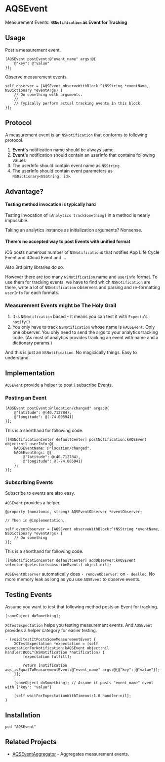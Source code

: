 AQSEvent
========

Measurement Events: **`NSNotification` as Event for Tracking**

Usage
---

Post a measurement event.

```objc
[AQSEvent postEvent:@"event_name" args:@{
    @"key": @"value"
}];
```

Observe measurement events.

```objc
self.observer = [AQSEvent observeWithBlock:^(NSString *eventName, NSDictionary *eventArgs) {
    // Do something with arguments.
    //
    // Typically perform actual tracking events in this block.
}];
```

Protocol
---

A measurement event is an `NSNotification` that conforms to following protocol.

1. **Event**'s notification name should be always same.
2. **Event**'s notification should contain an userInfo that contains following values
  1. The userInfo should contain event name as `NSString`.
  2. The userInfo should contain event parameters as `NSDictionary<NSString, id>`.

Advantage?
---

#### Testing method invocation is typically hard

Testing invocation of `[Analytics trackSomething]` in a method is nearly impossible.

Taking an analytics instance as initialization arguments? Nonsense.

#### There's no accepted way to post Events with unified format

iOS posts numerous number of `NSNotification`s that notifies App Life Cycle Event and iCloud Event and ...

Also 3rd pirty libraries do so.

However there are too many `NSNotification` name and `userInfo` format. To use them for tracking events, we have to find which `NSNotification` are there, write a lot of `NSNotification` observers and parsing and re-formatting `userInfo` for each formats.

### Measurement Events might be The Holy Grail

1. It is `NSNotification` based - It means you can test it with `Expecta`'s `notify()`
2. You only have to track `NSNotification` whose name is `kAQSEvent`. Only one observer. You only need to send the args to your analytics tracking code. (As most of analytics provides tracking an event with name and a dictionary params.)

And this is just an `NSNotification`. No magicically things. Easy to understand.

Implementation
---

`AQSEvent` provide a helper to post / subscribe Events.

### Posting an Event

```objc
[AQSEvent postEvent:@"location/changed" args:@{
    @"latitude": @(40.712784),
    @"longitude": @(-74.005941)
}];
```

This is a shorthand for following code.

```objc
[[NSNotificationCenter defaultCenter] postNotification:kAQSEvent object:nil userInfo:@{
    kAQSEventName: @"location/changed",
    kAQSEventArgs: @{
        @"latitude": @(40.712784),
        @"longitude": @(-74.005941)
    };
}];
```

### Subscribing Events

Subscribe to events are also easy.

`AQSEvent` provides a helper.

```objc
@property (nonatomic, strong) AQSEventObserver *eventObserver;

// Then in @implementation,

self.eventObserver = [AQSEvent observeWithBlock:^(NSString *eventName, NSDictionary *eventArgs) {
    // Do something
}];
```

This is a shorthand for following code.

```objc
[[NSNotificationCenter defaultCenter] addObserver:kAQSEvent selector:@selector(subscribeEvent:) object:nil];
```

`AQSEventObserver` automatically does `- removeObserver:` on `- dealloc`. No more memory leak as long as you use `AQSEvent` to observe events.

Testing Events
---

Assume you want to test that following method posts an Event for tracking.

```objc
[someObject doSomething];
```

`XCTestExpectation` helps you testing measurement events. And `AQSEvent` provides a helper category for easier testing.

```objc
- (void)testItPostsSomeMeasurementEvent {
    XCTestExpectation *expectation = [self expectationForNotification:kAQSEvent object:nil handler:BOOL^(NSNotification *notification) {
        [expectation fulfill];
        
        return [notification aqs_isEqualToMeasurementEvent:@"event_name" args:@{@"key": @"value"}];
    }];
    
    [someObject doSomething]; // Assume it posts "event_name" event with {"key": "value"}
    
    [self waitForExpectationWithTimeout:1.0 handler:nil];
}
```

Installation
---

```
pod "AQSEvent"
```

Related Projects
---

- [AQSEventAggregator](https://github.com/AquaSupport/AQSEventAggregator) - Aggregates measurement events.
